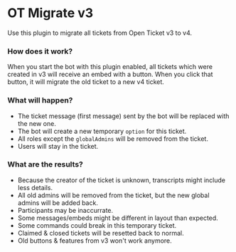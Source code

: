 # OT Migrate v3
Use this plugin to migrate all tickets from Open Ticket v3 to v4.

### How does it work?
When you start the bot with this plugin enabled, all tickets which were created in v3 will receive an embed with a button.
When you click that button, it will migrate the old ticket to a new v4 ticket.

### What will happen?
- The ticket message (first message) sent by the bot will be replaced with the new one.
- The bot will create a new temporary `option` for this ticket.
- All roles except the `globalAdmins` will be removed from the ticket.
- Users will stay in the ticket.

### What are the results?
- Because the creator of the ticket is unknown, transcripts might include less details.
- All old admins will be removed from the ticket, but the new global admins will be added back.
- Participants may be inaccurrate.
- Some messages/embeds might be different in layout than expected.
- Some commands could break in this temporary ticket.
- Claimed & closed tickets will be resetted back to normal.
- Old buttons & features from v3 won't work anymore.